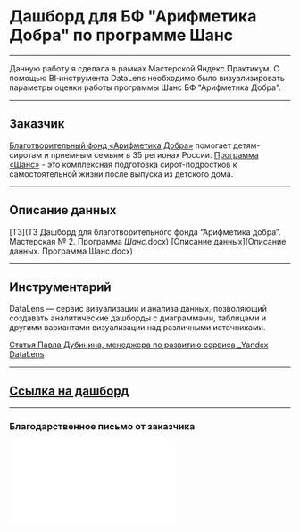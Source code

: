 # Дашборд для БФ "Арифметика Добра" по программе Шанс
*** 

Данную работу я сделала в рамках Мастерской Яндекс.Практикум. С помощью BI‑инструмента DataLens необходимо было визуализировать параметры оценки работы программы Шанс БФ "Арифметика Добра".  
***

## Заказчик
[Благотворительный фонд «Арифметика Добра»](https://a-dobra.ru/about/)  помогает детям-сиротам и приемным семьям в 35 регионах России.  [Программа «Шанс»]( https://a-dobra.ru/programs/shans/) - это комплексная подготовка сирот-подростков к самостоятельной жизни после выпуска из детского дома.
***

## Описание данных
[ТЗ](ТЗ Дашборд для благотворительного фонда “Арифметика добра”. Мастерская № 2. Программа _Шанс_.docx)
[Описание данных](Описание данных. Программа Шанс.docx)
***

## Инструментарий
DataLens — сервис визуализации и анализа данных, позволяющий создавать аналитические дашборды с диаграммами, таблицами и другими вариантами визуализации над различными источниками.  

[Статья Павла Дубинина, менеджера по развитию сервиса _Yandex DataLens](https://habr.com/ru/companies/yandex/articles/762486/)
***
 
## [Ссылка на дашборд](https://datalens.yandex/myailvvziv8eb)  
***
  
### Благодарственное письмо от заказчика
![grateful letter](grateful_letter.pdf)